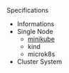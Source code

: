 Specifications

- Informations
- Single Node
  * [minikube](https://github.com/aan-agustiono/notes/blob/main/Kubernetes/minikube%20-%20install.md)
  * kind
  * microk8s
- Cluster System
  
